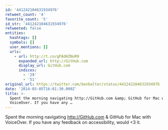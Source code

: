 ```yaml
---
id: '441242104631934976'
retweet_count: '4'
favorite_count: '5'
id_str: '441242104631934976'
retweeted: false
entities:
  hashtags: []
  symbols: []
  user_mentions: []
  urls:
    - url: http://t.co/gPAdHZNoR9
      expanded_url: http://GitHub.com
      display_url: GitHub.com
      indices:
        - '29'
        - '51'
original_url: https://twitter.com/benbalter/status/441242104631934976
date: '2014-03-05T16:01:30.000Z'
title: >-
  Spent the morning navigating http://GitHub.com &amp; GitHub for Mac with
  VoiceOver. If you have any …
---
```


Spent the morning navigating http://GitHub.com &amp; GitHub for Mac with VoiceOver. If you have any feedback on accessibility, would &lt;3 it.